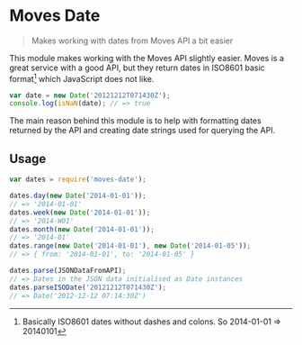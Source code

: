 # Moves Date

> Makes working with dates from Moves API a bit easier

This module makes working with the Moves API slightly easier. Moves is a great service with a good API, but they return dates in ISO8601 basic format[^basic] which JavaScript does not like.

``` javascript
var date = new Date('20121212T071430Z');
console.log(isNaN(date); // => true
```

The main reason behind this module is to help with formatting dates returned by the API and creating date strings used for querying the API.

## Usage

``` javascript
var dates = require('moves-date');

dates.day(new Date('2014-01-01'));
// => '2014-01-01'
dates.week(new Date('2014-01-01'));
// => '2014-W01'
dates.month(new Date('2014-01-01'));
// => '2014-01'
dates.range(new Date('2014-01-01'), new Date('2014-01-05'));
// => { from: '2014-01-01', to: '2014-01-05' }

dates.parse(JSONDataFromAPI);
// => Dates in the JSON data initialised as Date instances
dates.parseISODate('20121212T071430Z');
// => Date('2012-12-12 07:14:30Z')
```

[^basic]: Basically ISO8601 dates without dashes and colons. So 2014-01-01 => 20140101
